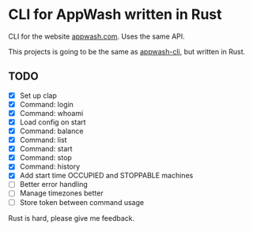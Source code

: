 # CLI for AppWash written in Rust

CLI for the website [appwash.com](https://appwash.com/). Uses the same API.

This projects is going to be the same as [appwash-cli](https://github.com/omfj/appwash-cli), but written in Rust.

## TODO

- [x] Set up clap
- [x] Command: login
- [x] Command: whoami
- [x] Load config on start
- [x] Command: balance
- [x] Command: list
- [x] Command: start
- [x] Command: stop
- [x] Command: history
- [x] Add start time OCCUPIED and STOPPABLE machines
- [ ] Better error handling
- [ ] Manage timezones better
- [ ] Store token between command usage

Rust is hard, please give me feedback.

